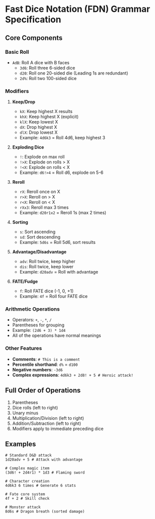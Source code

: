 # Fast Dice Notation (FDN) Grammar Specification

## Core Components

### Basic Roll
- `AdB`: Roll A dice with B faces
  - `3d6`: Roll three 6-sided dice
  - `d20`: Roll one 20-sided die (Leading 1s are redundant)
  - `2d%`: Roll two 100-sided dice

### Modifiers
1. **Keep/Drop**
   - `kX`: Keep highest X results
   - `khX`: Keep highest X (explicit)
   - `klX`: Keep lowest X
   - `dX`: Drop highest X
   - `dlX`: Drop lowest X
   - Example: `4d6k3` = Roll 4d6, keep highest 3

2. **Exploding Dice**
   - `!`: Explode on max roll
   - `!>X`: Explode on rolls > X
   - `!<X`: Explode on rolls < X
   - Example: `d6!>4` = Roll d6, explode on 5-6

3. **Reroll**
   - `rX`: Reroll once on X
   - `r>X`: Reroll on > X
   - `r<X`: Reroll on < X
   - `rXx3`: Reroll max 3 times
   - Example: `d20r1x2` = Reroll 1s (max 2 times)

4. **Sorting**
   - `s`: Sort ascending
   - `sd`: Sort descending
   - Example: `5d6s` = Roll 5d6, sort results

5. **Advantage/Disadvantage**
   - `adv`: Roll twice, keep higher
   - `dis`: Roll twice, keep lower
   - Example: `d20adv` = Roll with advantage

6. **FATE/Fudge**
   - `f`: Roll FATE dice (-1, 0, +1)
   - Example: `4f` = Roll four FATE dice

### Arithmetic Operations
- Operators: `+`, `-`, `*`, `/`
- Parentheses for grouping
- Example: `(2d6 + 3) * 1d4`
- All of the operations have normal meanings

### Other Features
- **Comments**: `# This is a comment`
- **Percentile shorthand**: `d%` = `d100`
- **Negative numbers**: `-3d6`
- **Complex expressions**: 
  `4d6k3 + 2d8! + 5 # Heroic attack!`

## Full Order of Operations
1. Parentheses
2. Dice rolls (left to right)
3. Unary minus
4. Multiplication/Division (left to right)
5. Addition/Subtraction (left to right)
6. Modifiers apply to immediate preceding dice

## Examples
```fdn
# Standard D&D attack
1d20adv + 5 # Attack with advantage

# Complex magic item
(3d6! + 2d4r1) * 1d3 # Flaming sword

# Character creation
4d6k3 6 times # Generate 6 stats

# Fate core system
4f + 2 # Skill check

# Monster attack
8d6s # Dragon breath (sorted damage)
```